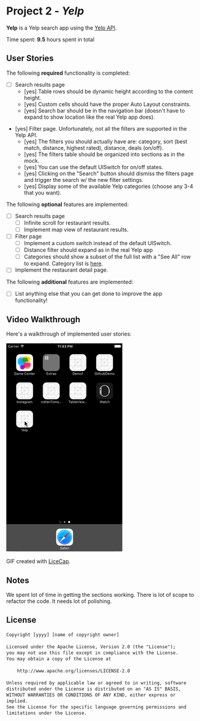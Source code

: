 # Project 2 - *Yelp*

**Yelp** is a Yelp search app using the [Yelp API](http://www.yelp.com/developers/documentation/v2/search_api).

Time spent: **9.5** hours spent in total

## User Stories

The following **required** functionality is completed:

- [ ] Search results page
   - [yes] Table rows should be dynamic height according to the content height.
   - [yes] Custom cells should have the proper Auto Layout constraints.
   - [yes] Search bar should be in the navigation bar (doesn't have to expand to show location like the real Yelp app does).
- [yes] Filter page. Unfortunately, not all the filters are supported in the Yelp API.
   - [yes] The filters you should actually have are: category, sort (best match, distance, highest rated), distance, deals (on/off).
   - [yes] The filters table should be organized into sections as in the mock.
   - [yes] You can use the default UISwitch for on/off states.
   - [yes] Clicking on the "Search" button should dismiss the filters page and trigger the search w/ the new filter settings.
   - [yes] Display some of the available Yelp categories (choose any 3-4 that you want).

The following **optional** features are implemented:

- [ ] Search results page
   - [ ] Infinite scroll for restaurant results.
   - [ ] Implement map view of restaurant results.
- [ ] Filter page
   - [ ] Implement a custom switch instead of the default UISwitch.
   - [ ] Distance filter should expand as in the real Yelp app
   - [ ] Categories should show a subset of the full list with a "See All" row to expand. Category list is [here](http://www.yelp.com/developers/documentation/category_list).
- [ ] Implement the restaurant detail page.

The following **additional** features are implemented:

- [ ] List anything else that you can get done to improve the app functionality!

## Video Walkthrough

Here's a walkthrough of implemented user stories:

<img src='https://raw.githubusercontent.com/aswani521/ios_yelp-master/master/Yelp_Demo.gif' title='Yelp Video Walkthrough' width='' alt='Yelp Video Walkthrough' />

GIF created with [LiceCap](http://www.cockos.com/licecap/).

## Notes

We spent lot of time in getting the sections working.
There is lot of scope to refactor the code. It needs lot of polishing.

## License

    Copyright [yyyy] [name of copyright owner]

    Licensed under the Apache License, Version 2.0 (the "License");
    you may not use this file except in compliance with the License.
    You may obtain a copy of the License at

        http://www.apache.org/licenses/LICENSE-2.0

    Unless required by applicable law or agreed to in writing, software
    distributed under the License is distributed on an "AS IS" BASIS,
    WITHOUT WARRANTIES OR CONDITIONS OF ANY KIND, either express or implied.
    See the License for the specific language governing permissions and
    limitations under the License.
